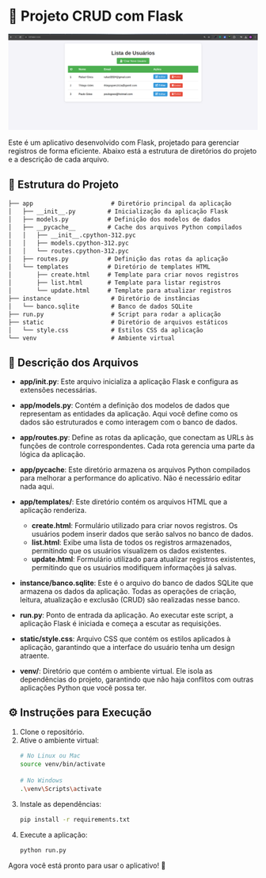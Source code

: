 # 🚀 Projeto CRUD com Flask

![Capa do Projeto](image.png)  <!-- Substitua pelo caminho da sua imagem de capa -->

Este é um aplicativo desenvolvido com Flask, projetado para gerenciar registros de forma eficiente. Abaixo está a estrutura de diretórios do projeto e a descrição de cada arquivo.

## 📂 Estrutura do Projeto

```
├── app                      # Diretório principal da aplicação
│   ├── __init__.py         # Inicialização da aplicação Flask
│   ├── models.py           # Definição dos modelos de dados
│   ├── __pycache__         # Cache dos arquivos Python compilados
│   │   ├── __init__.cpython-312.pyc
│   │   ├── models.cpython-312.pyc
│   │   └── routes.cpython-312.pyc
│   ├── routes.py           # Definição das rotas da aplicação
│   └── templates           # Diretório de templates HTML
│       ├── create.html     # Template para criar novos registros
│       ├── list.html       # Template para listar registros
│       └── update.html     # Template para atualizar registros
├── instance                 # Diretório de instâncias
│   └── banco.sqlite         # Banco de dados SQLite
├── run.py                   # Script para rodar a aplicação
├── static                   # Diretório de arquivos estáticos
│   └── style.css            # Estilos CSS da aplicação
└── venv                     # Ambiente virtual
```

## 📜 Descrição dos Arquivos

- **app/__init__.py**: Este arquivo inicializa a aplicação Flask e configura as extensões necessárias.

- **app/models.py**: Contém a definição dos modelos de dados que representam as entidades da aplicação. Aqui você define como os dados são estruturados e como interagem com o banco de dados.

- **app/routes.py**: Define as rotas da aplicação, que conectam as URLs às funções de controle correspondentes. Cada rota gerencia uma parte da lógica da aplicação.

- **app/__pycache__**: Este diretório armazena os arquivos Python compilados para melhorar a performance do aplicativo. Não é necessário editar nada aqui.

- **app/templates/**: Este diretório contém os arquivos HTML que a aplicação renderiza.
  - **create.html**: Formulário utilizado para criar novos registros. Os usuários podem inserir dados que serão salvos no banco de dados.
  - **list.html**: Exibe uma lista de todos os registros armazenados, permitindo que os usuários visualizem os dados existentes.
  - **update.html**: Formulário utilizado para atualizar registros existentes, permitindo que os usuários modifiquem informações já salvas.

- **instance/banco.sqlite**: Este é o arquivo do banco de dados SQLite que armazena os dados da aplicação. Todas as operações de criação, leitura, atualização e exclusão (CRUD) são realizadas nesse banco.

- **run.py**: Ponto de entrada da aplicação. Ao executar este script, a aplicação Flask é iniciada e começa a escutar as requisições.

- **static/style.css**: Arquivo CSS que contém os estilos aplicados à aplicação, garantindo que a interface do usuário tenha um design atraente.

- **venv/**: Diretório que contém o ambiente virtual. Ele isola as dependências do projeto, garantindo que não haja conflitos com outras aplicações Python que você possa ter.

## ⚙️ Instruções para Execução

1. Clone o repositório.
2. Ative o ambiente virtual:
   ```bash
   # No Linux ou Mac
   source venv/bin/activate

   # No Windows
   .\venv\Scripts\activate
   ```
3. Instale as dependências:
   ```bash
   pip install -r requirements.txt
   ```
4. Execute a aplicação:
   ```bash
   python run.py
   ```

Agora você está pronto para usar o aplicativo! 🥳